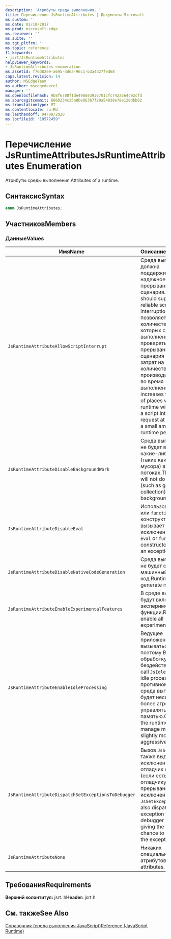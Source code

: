 ```yaml
---
description: 'Атрибуты среды выполнения. '
title: Перечисление JsRuntimeAttributes | Документы Microsoft
ms.custom: ''
ms.date: 01/18/2017
ms.prod: microsoft-edge
ms.reviewer: ''
ms.suite: ''
ms.tgt_pltfrm: ''
ms.topic: reference
f1_keywords:
- jsrt/JsRuntimeAttributes
helpviewer_keywords:
- JsRuntimeAttributes enumeration
ms.assetid: f76d82e9-a695-4d6a-96c1-b3a4d27fed68
caps.latest.revision: 14
author: MSEdgeTeam
ms.author: msedgedevrel
manager: ''
ms.openlocfilehash: 9b8f6788f1de4988e3936701cfc742a564c92cfd
ms.sourcegitcommit: 6860234c25a8be863b7f29a54838e78e120dbb62
ms.translationtype: MT
ms.contentlocale: ru-RU
ms.lasthandoff: 04/09/2020
ms.locfileid: "10572459"
---
```

# <span data-ttu-id="b1d5d-103">Перечисление JsRuntimeAttributes</span><span class="sxs-lookup"><span data-stu-id="b1d5d-103">JsRuntimeAttributes Enumeration</span></span>
<span data-ttu-id="b1d5d-104">Атрибуты среды выполнения.</span><span class="sxs-lookup"><span data-stu-id="b1d5d-104">Attributes of a runtime.</span></span>  
  
## <span data-ttu-id="b1d5d-105">Синтаксис</span><span class="sxs-lookup"><span data-stu-id="b1d5d-105">Syntax</span></span>  
  
```cpp  
enum JsRuntimeAttributes;  
```  
  
## <span data-ttu-id="b1d5d-106">Участников</span><span class="sxs-lookup"><span data-stu-id="b1d5d-106">Members</span></span>  
  
### <span data-ttu-id="b1d5d-107">Данные</span><span class="sxs-lookup"><span data-stu-id="b1d5d-107">Values</span></span>  
  
|<span data-ttu-id="b1d5d-108">Имя</span><span class="sxs-lookup"><span data-stu-id="b1d5d-108">Name</span></span>|<span data-ttu-id="b1d5d-109">Описание</span><span class="sxs-lookup"><span data-stu-id="b1d5d-109">Description</span></span>|  
|----------|-----------------|  
|`JsRuntimeAttributeAllowScriptInterrupt`|<span data-ttu-id="b1d5d-110">Среда выполнения должна поддерживать надежное прерывание сценария.</span><span class="sxs-lookup"><span data-stu-id="b1d5d-110">The runtime should support reliable script interruption.</span></span> <span data-ttu-id="b1d5d-111">Это позволяет увеличить количество мест, в которых среда выполнения будет проверять запрос на прерывание сценария с учетом затрат на небольшое количество производительности во время выполнения.</span><span class="sxs-lookup"><span data-stu-id="b1d5d-111">This increases the number of places where the runtime will check for a script interrupt request at the cost of a small amount of runtime performance.</span></span>|  
|`JsRuntimeAttributeDisableBackgroundWork`|<span data-ttu-id="b1d5d-112">Среда выполнения не будет выполнять какие-либо действия (такие как сборка мусора) в фоновых потоках.</span><span class="sxs-lookup"><span data-stu-id="b1d5d-112">The runtime will not do any work (such as garbage collection) on background threads.</span></span>|  
|`JsRuntimeAttributeDisableEval`|<span data-ttu-id="b1d5d-113">Использование `eval` или `function` конструктор вызывает исключение.</span><span class="sxs-lookup"><span data-stu-id="b1d5d-113">Using `eval` or `function` constructor will throw an exception.</span></span>|  
|`JsRuntimeAttributeDisableNativeCodeGeneration`|<span data-ttu-id="b1d5d-114">Среда выполнения не будет создавать машинный код.</span><span class="sxs-lookup"><span data-stu-id="b1d5d-114">Runtime will not generate native code.</span></span>|  
|`JsRuntimeAttributeEnableExperimentalFeatures`|<span data-ttu-id="b1d5d-115">В среде выполнения будут включены все экспериментальные функции.</span><span class="sxs-lookup"><span data-stu-id="b1d5d-115">Runtime will enable all experimental features.</span></span>|  
|`JsRuntimeAttributeEnableIdleProcessing`|<span data-ttu-id="b1d5d-116">Ведущее приложение будет вызываться `JsIdle` , поэтому Включите обработку бездействия.</span><span class="sxs-lookup"><span data-stu-id="b1d5d-116">Host will call `JsIdle`, so enable idle processing.</span></span> <span data-ttu-id="b1d5d-117">В противном случае среда выполнения будет несколько более агрессивно управлять памятью.</span><span class="sxs-lookup"><span data-stu-id="b1d5d-117">Otherwise, the runtime will manage memory slightly more aggressively.</span></span>|  
|`JsRuntimeAttributeDispatchSetExceptionsToDebugger`|<span data-ttu-id="b1d5d-118">Вызов `JsSetException` также выдает исключение в отладчик сценариев (если есть), давая отладчику шанс на прерывание на исключении.</span><span class="sxs-lookup"><span data-stu-id="b1d5d-118">Calling `JsSetException` will also dispatch the exception to the script debugger (if any) giving the debugger a chance to break on the exception.</span></span>|  
|`JsRuntimeAttributeNone`|<span data-ttu-id="b1d5d-119">Никаких специальных атрибутов.</span><span class="sxs-lookup"><span data-stu-id="b1d5d-119">No special attributes.</span></span>|  
  
## <span data-ttu-id="b1d5d-120">Требования</span><span class="sxs-lookup"><span data-stu-id="b1d5d-120">Requirements</span></span>  
 <span data-ttu-id="b1d5d-121">**Верхний колонтитул:** jsrt. h</span><span class="sxs-lookup"><span data-stu-id="b1d5d-121">**Header:** jsrt.h</span></span>  
  
## <span data-ttu-id="b1d5d-122">См. также</span><span class="sxs-lookup"><span data-stu-id="b1d5d-122">See Also</span></span>  
 [<span data-ttu-id="b1d5d-123">Справочник (среда выполнения JavaScript)</span><span class="sxs-lookup"><span data-stu-id="b1d5d-123">Reference (JavaScript Runtime)</span></span>](../chakra-hosting/reference-javascript-runtime.md)